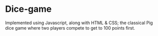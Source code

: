 # Dice-game
Implemented using Javascript, along with HTML &amp; CSS; the classical Pig dice game where two players compete to get to 100 points first.

